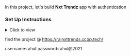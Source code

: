 In this project, let's build **Nxt Trendz** app with authentication 


### Set Up Instructions

<details>
<summary>Click to view</summary>

- Download dependencies by running `npm install`
- Start up the app using `npm start`
</details>


find the project @ https://rajnxttrends.ccbp.tech/

username:rahul
password:rahul@2021
